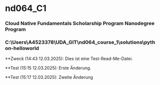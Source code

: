 # nd064_C1
### Cloud Native Fundamentals Scholarship Program Nanodegree Program
### C:\Users\A4523378\UDA_GIT\nd064_course_1\solutions\python-helloworld

**Zweck (14:43 12.03.2025):
Dies ist eine Test-Read-Me-Datei.

**Test (15:15 12.03.2025):
Erste Änderung.

**Test (15:17 12.03.2025):
Zweite Änderung

